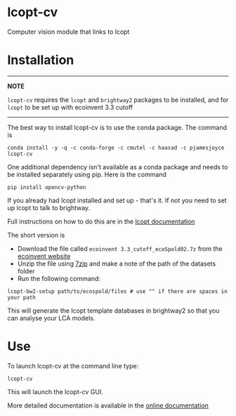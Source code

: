 # lcopt-cv
Computer vision module that links to lcopt

# Installation

---
**NOTE**

`lcopt-cv` requires the `lcopt` and `brightway2` packages to be installed, and for `lcopt` to be set up with ecoinvent 3.3 cutoff

---

The best way to install lcopt-cv is to use the conda package. The command is

```
conda install -y -q -c conda-forge -c cmutel -c haasad -c pjamesjoyce lcopt-cv
```

One additional dependency isn't available as a conda package and needs to be installed separately using pip. Here is the command

```
pip install opencv-python
```

If you already had lcopt installed and set up - that's it. If not you need to set up lcopt to talk to brightway.

Full instructions on how to do this are in the [lcopt documentation](http://lcopt.readthedocs.io/en/latest/1_installation.html#step-2a-lcopt-bw2-setup-at-the-command-line)

The short version is 

- Download the file called `ecoinvent 3.3_cutoff_ecoSpold02.7z` from the [ecoinvent website](http://ecoinvent.org)
- Unzip the file using [7zip](https://www.7-zip.org/download.html) and make a note of the path of the datasets folder
- Run the following command:

```
lcopt-bw2-setup path/to/ecospold/files # use "" if there are spaces in your path
```

This will generate the lcopt template databases in brightway2 so that you can analyse your LCA models.

# Use

To launch lcopt-cv at the command line type:

```
lcopt-cv
```

This will launch the lcopt-cv GUI.

More detailed documentation is available in the [online documentation](http://lcopt_cv.rtfd.io)